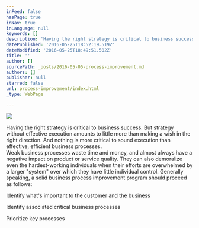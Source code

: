 ```yaml
---
inFeed: false
hasPage: true
inNav: true
inLanguage: null
keywords: []
description: 'Having the right strategy is critical to business success. But strategy without effective execution amounts to little more than making a wish in the right direction. And nothing is more critical to sound execution than effective, efficient business processes. Weak business processes waste time and money, and almost always have a negative impact on product or service quality. They can also demoralize even the hardest-working individuals when their efforts are overwhelmed by a larger “system” over which they have little individual control. Generally speaking, a solid business process improvement program should proceed as follows: '
datePublished: '2016-05-25T18:52:19.519Z'
dateModified: '2016-05-25T18:49:51.502Z'
title: ''
author: []
sourcePath: _posts/2016-05-05-process-improvement.md
authors: []
publisher: null
starred: false
url: process-improvement/index.html
_type: WebPage

---
```

![](https://the-grid-user-content.s3-us-west-2.amazonaws.com/ce76b817-b1e7-46fb-b8e1-127e71ca06e2.jpg)

Having the right strategy is critical to business success. But strategy without effective execution amounts to little more than making a wish in the right direction. And nothing is more critical to sound execution than effective, efficient business processes.   
Weak business processes waste time and money, and almost always have a negative impact on product or service quality. They can also demoralize even the hardest-working individuals when their efforts are overwhelmed by a larger "system" over which they have little individual control. Generally speaking, a solid business process improvement program should proceed as follows: 

Identify what's important to the customer and the business

Identify associated critical business processes 

Prioritize key processes